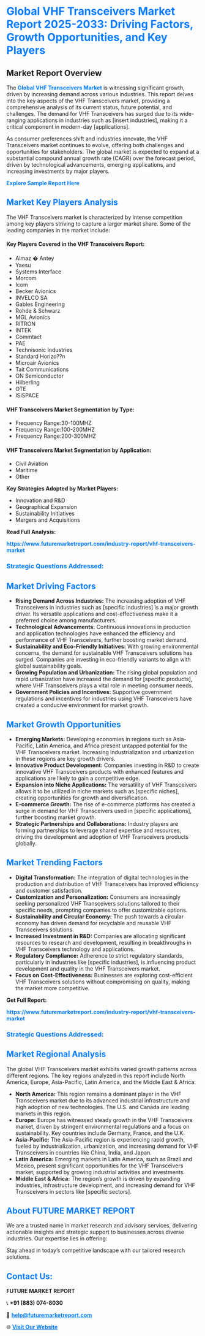 <h1 style="color: #007BFF;">Global VHF Transceivers Market Report 2025-2033: Driving Factors, Growth Opportunities, and Key Players</h1>

<section id="overview">
<h2>Market Report Overview</h2>
<p>The <a href="https://www.futuremarketreport.com/industry-report/vhf-transceivers-market" style="color: #007BFF; text-decoration: none;"><strong>Global VHF Transceivers Market</strong></a> is witnessing significant growth, driven by increasing demand across various industries. This report delves into the key aspects of the VHF Transceivers market, providing a comprehensive analysis of its current status, future potential, and challenges. The demand for VHF Transceivers has surged due to its wide-ranging applications in industries such as [insert industries], making it a critical component in modern-day [applications].</p>
<p>As consumer preferences shift and industries innovate, the VHF Transceivers market continues to evolve, offering both challenges and opportunities for stakeholders. The global market is expected to expand at a substantial compound annual growth rate (CAGR) over the forecast period, driven by technological advancements, emerging applications, and increasing investments by major players.</p>
</section>

<section id="overview">
<p><a href="https://www.futuremarketreport.com/request-sample/reportId=75508" style="color: #007BFF; text-decoration: none;"><strong>Explore Sample Report Here</strong></a></p>
</section>

<section id="key-players">
<h2 style="color: #007BFF;">Market Key Players Analysis</h2>
<p>The VHF Transceivers market is characterized by intense competition among key players striving to capture a larger market share. Some of the leading companies in the market include:</p>
<h4>Key Players Covered in the VHF Transceivers Report:</h4>
<ul><li>Almaz � Antey</li><li>Yaesu</li><li>Systems Interface</li><li>Morcom</li><li>Icom</li><li>Becker Avionics</li><li>INVELCO SA</li><li>Gables Engineering</li><li>Rohde &amp; Schwarz</li><li>MGL Avionics</li><li>RITRON</li><li>INTEK</li><li>Commtact</li><li>PAE</li><li>Technisonic Industries</li><li>Standard Horizo??n</li><li>Microair Avionics</li><li>Tait Communications</li><li>ON Semiconductor</li><li>Hilberling</li><li>OTE</li><li>ISISPACE</li></ul>
<h4>VHF Transceivers Market Segmentation by Type:</h4>
<ul><li>Frequency Range:30-100MHZ</li><li>Frequency Range:100-200MHZ</li><li>Frequency Range:200-300MHZ</li></ul>

<h4>VHF Transceivers Market Segmentation by Application:</h4>
<ul><li>Civil Aviation</li><li>Maritime</li><li>Other</li></ul>
<p><strong>Key Strategies Adopted by Market Players:</strong></p>
<ul>
<li>Innovation and R&D</li>
<li>Geographical Expansion</li>
<li>Sustainability Initiatives</li>
<li>Mergers and Acquisitions</li>
</ul>
</section>

<section>
<p><strong>Read Full Analysis: </strong></p><a href="https://www.futuremarketreport.com/industry-report/vhf-transceivers-market" style="color: #007BFF; text-decoration: none;"><strong>https://www.futuremarketreport.com/industry-report/vhf-transceivers-market</strong></a>
<h3 style="color: #007BFF;">Strategic Questions Addressed:</h3>
</section>

<section id="driving-factors">
<h2 style="color: #007BFF;">Market Driving Factors</h2>
<ul>
<li><strong>Rising Demand Across Industries:</strong> The increasing adoption of VHF Transceivers in industries such as [specific industries] is a major growth driver. Its versatile applications and cost-effectiveness make it a preferred choice among manufacturers.</li>
<li><strong>Technological Advancements:</strong> Continuous innovations in production and application technologies have enhanced the efficiency and performance of VHF Transceivers, further boosting market demand.</li>
<li><strong>Sustainability and Eco-Friendly Initiatives:</strong> With growing environmental concerns, the demand for sustainable VHF Transceivers solutions has surged. Companies are investing in eco-friendly variants to align with global sustainability goals.</li>
<li><strong>Growing Population and Urbanization:</strong> The rising global population and rapid urbanization have increased the demand for [specific products], where VHF Transceivers plays a vital role in meeting consumer needs.</li>
<li><strong>Government Policies and Incentives:</strong> Supportive government regulations and incentives for industries using VHF Transceivers have created a conducive environment for market growth.</li>
</ul>
</section>

<section id="growth-opportunities">
<h2 style="color: #007BFF;">Market Growth Opportunities</h2>
<ul>
<li><strong>Emerging Markets:</strong> Developing economies in regions such as Asia-Pacific, Latin America, and Africa present untapped potential for the VHF Transceivers market. Increasing industrialization and urbanization in these regions are key growth drivers.</li>
<li><strong>Innovative Product Development:</strong> Companies investing in R&D to create innovative VHF Transceivers products with enhanced features and applications are likely to gain a competitive edge.</li>
<li><strong>Expansion into Niche Applications:</strong> The versatility of VHF Transceivers allows it to be utilized in niche markets such as [specific niches], creating opportunities for growth and diversification.</li>
<li><strong>E-commerce Growth:</strong> The rise of e-commerce platforms has created a surge in demand for VHF Transceivers used in [specific applications], further boosting market growth.</li>
<li><strong>Strategic Partnerships and Collaborations:</strong> Industry players are forming partnerships to leverage shared expertise and resources, driving the development and adoption of VHF Transceivers products globally.</li>
</ul>
</section>

<section id="trending-factors">
<h2 style="color: #007BFF;">Market Trending Factors</h2>
<ul>
<li><strong>Digital Transformation:</strong> The integration of digital technologies in the production and distribution of VHF Transceivers has improved efficiency and customer satisfaction.</li>
<li><strong>Customization and Personalization:</strong> Consumers are increasingly seeking personalized VHF Transceivers solutions tailored to their specific needs, prompting companies to offer customizable options.</li>
<li><strong>Sustainability and Circular Economy:</strong> The push towards a circular economy has driven demand for recyclable and reusable VHF Transceivers solutions.</li>
<li><strong>Increased Investment in R&D:</strong> Companies are allocating significant resources to research and development, resulting in breakthroughs in VHF Transceivers technology and applications.</li>
<li><strong>Regulatory Compliance:</strong> Adherence to strict regulatory standards, particularly in industries like [specific industries], is influencing product development and quality in the VHF Transceivers market.</li>
<li><strong>Focus on Cost-Effectiveness:</strong> Businesses are exploring cost-efficient VHF Transceivers solutions without compromising on quality, making the market more competitive.</li>
</ul>
</section>

<section>
<p><strong>Get Full Report: </strong></p><a href="https://www.futuremarketreport.com/industry-report/vhf-transceivers-market" style="color: #007BFF; text-decoration: none;"><strong>https://www.futuremarketreport.com/industry-report/vhf-transceivers-market</strong></a>
<h3 style="color: #007BFF;">Strategic Questions Addressed:</h3>
</section>


<section id="regional-analysis">
<h2 style="color: #007BFF;">Market Regional Analysis</h2>
<p>The global VHF Transceivers market exhibits varied growth patterns across different regions. The key regions analyzed in this report include North America, Europe, Asia-Pacific, Latin America, and the Middle East & Africa:</p>
<ul>
<li><strong>North America:</strong> This region remains a dominant player in the VHF Transceivers market due to its advanced industrial infrastructure and high adoption of new technologies. The U.S. and Canada are leading markets in this region.</li>
<li><strong>Europe:</strong> Europe has witnessed steady growth in the VHF Transceivers market, driven by stringent environmental regulations and a focus on sustainability. Key countries include Germany, France, and the U.K.</li>
<li><strong>Asia-Pacific:</strong> The Asia-Pacific region is experiencing rapid growth, fueled by industrialization, urbanization, and increasing demand for VHF Transceivers in countries like China, India, and Japan.</li>
<li><strong>Latin America:</strong> Emerging markets in Latin America, such as Brazil and Mexico, present significant opportunities for the VHF Transceivers market, supported by growing industrial activities and investments.</li>
<li><strong>Middle East & Africa:</strong> The region’s growth is driven by expanding industries, infrastructure development, and increasing demand for VHF Transceivers in sectors like [specific sectors].</li>
</ul>
</section>

<footer>
<h2 style="color: #007BFF;">About FUTURE MARKET REPORT</h2>
<p>We are a trusted name in market research and advisory services, delivering actionable insights and strategic support to businesses across diverse industries. Our expertise lies in offering:</p>

<p>Stay ahead in today’s competitive landscape with our tailored research solutions.</p>

<h2 style="color: #007BFF;">Contact Us:</h2>
<p><strong>FUTURE MARKET REPORT</strong></p>
<p>📞 <strong>+91 (883) 074-8030</strong></p>
<p>📧 <strong><a href="mailto:help@futuremarketreport.com" style="color: #007BFF;">help@futuremarketreport.com</a></strong></p>
<p>🌐 <strong><a href="https://www.futuremarketreport.com/" style="color: #007BFF;">Visit Our Website</a></strong></p>
</footer>